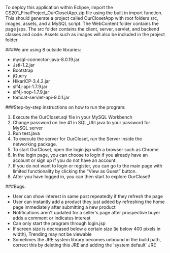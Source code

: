 To deploy this application within Eclipse, import the CS201_FinalProject_OurClosetApp.zip file using the built in import function. This should generate a project called OurClosetApp with root folders src, images, assets, and a MySQL script. The WebContent folder contains the page jsps. The src folder contains the client, server, servlet, and backend classes and code. Assets such as images will also be included in the project folder.

###We are using 8 outside libraries:
 - mysql-connector-java-8.0.19.jar
 - Jstl-1.2.jar
 - Bootstrap 
 - jQuery
 - HikariCP-3.4.2.jar
 - slf4j-api-1.7.9.jar
 - slf4j-nop-1.7.9.jar
 - tomcat-servlet-api-9.0.1.jar

###Step-by-step instructions on how to run the program:
 1. Execute the OurCloset.sql file in your MySQL Workbench
 2. Change password on line 41 in SQL_Util.java to your password for MySQL server
 3. Run test.java
 4. To execute the server for OurCloset, run the Server inside the networking package.
 5. To start OurCloset, open the login.jsp with a browser such as Chrome.
 6. In the login page, you can choose to login if you already have an account or sign up if you do not have an account.
 7. If you do not want to login or register, you can go to the main page with limited functionality by clicking the “View as Guest” button.
 8. After you have logged in, you can then start to explore OurCloset!

###Bugs:
 - User can show interest in same post repeatedly if they refresh the page
 - User can instantly add a product they just added by refreshing the home page immediately after submitting a new product
 - Notifications aren't updated for a seller's page after prospective buyer adds a comment or indicates interest
 - Can only start the program through login.jsp
 - If screen size is decreased below a certain size (ie below 400 pixels in width), Trending may not be viewable
 - Sometimes the JRE system library becomes unbound in the build path, correct this by deleting this JRE and adding the 'system default' JRE
